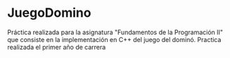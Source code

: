 # JuegoDomino
Práctica realizada para la asignatura "Fundamentos de la Programación II" que consiste en la implementación en C++ del juego del dominó. Practica realizada el primer año de carrera
